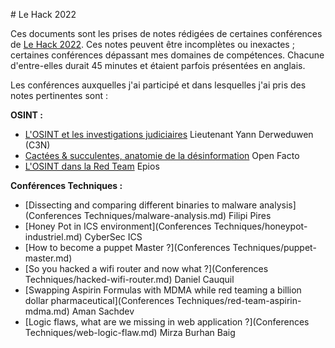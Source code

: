 # Le Hack 2022

Ces documents sont les prises de notes rédigées de certaines conférences de [Le Hack 2022](https://lehack.org/fr). Ces notes peuvent être incomplètes ou inexactes ; certaines conférences dépassant mes domaines de compétences. Chacune d'entre-elles durait 45 minutes et étaient parfois présentées en anglais.

Les conférences auxquelles j'ai participé et dans lesquelles j'ai pris des notes pertinentes sont :

**OSINT :**

- [L'OSINT et les investigations judiciaires](OSINT/judiciariser-losint.md) Lieutenant Yann Derweduwen (C3N)
- [Cactées & succulentes, anatomie de la désinformation](OSINT/desinformation-en-ligne.md) Open Facto
- [L'OSINT dans la Red Team](OSINT/osint-red-team.md) Epios

**Conférences Techniques :**

- [Dissecting and comparing different binaries to malware analysis](Conferences Techniques/malware-analysis.md) Filipi Pires
- [Honey Pot in ICS environment](Conferences Techniques/honeypot-industriel.md) CyberSec ICS
- [How to become a puppet Master ?](Conferences Techniques/puppet-master.md)
- [So you hacked a wifi router and now what ?](Conferences Techniques/hacked-wifi-router.md) Daniel Cauquil
- [Swapping Aspirin Formulas with MDMA while red teaming a billion dollar pharmaceutical](Conferences Techniques/red-team-aspirin-mdma.md) Aman Sachdev
- [Logic flaws, what are we missing in web application ?](Conferences Techniques/web-logic-flaw.md) Mirza Burhan Baig